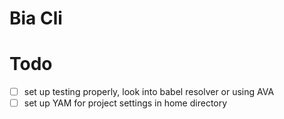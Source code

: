 # Bia Cli


# Todo
- [ ] set up testing properly, look into babel resolver or using AVA
- [ ] set up YAM for project settings in home directory
